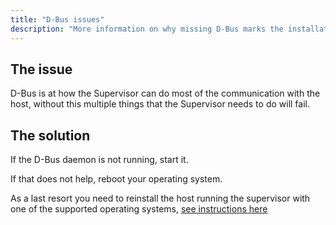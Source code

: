 ```yaml
---
title: "D-Bus issues"
description: "More information on why missing D-Bus marks the installation as unsupported."
---
```


## The issue

D-Bus is at how the Supervisor can do most of the communication with the host,
without this multiple things that the Supervisor needs to do will fail.

## The solution

If the D-Bus daemon is not running, start it.

If that does not help, reboot your operating system.

As a last resort you need to reinstall the host running the supervisor
with one of the supported operating systems, [see instructions here](/more-info/unsupported/os)
